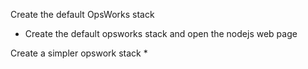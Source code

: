 Create the default OpsWorks stack
* Create the default opsworks stack and open the nodejs web page

Create a simpler opswork stack
* 
